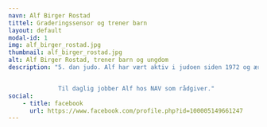 ```yaml
---
navn: Alf Birger Rostad
tittel: Graderingssensor og trener barn
layout: default
modal-id: 1
img: alf_birger_rostad.jpg
thumbnail: alf_birger_rostad.jpg
alt: Alf Birger Rostad, trener barn og ungdom
description: "5. dan judo. Alf har vært aktiv i judoen siden 1972 og æresmedlem av Norges judoforbund. Han var president i 1999-2003, medlem av honorær komite, leder av dommerkomitéen og en rekk andre verv. I dag er Alf regionsensor Midt-Norge og medlem av dan-kommisjonen i forbundet. Innherred Judoklubb ble den 6. judoklubben Alf har vært med å starte. Han har også vært hovedtrener for Levanger Judoklubb i mer enn 40 år.


              Til daglig jobber Alf hos NAV som rådgiver."
social:
    - title: facebook
      url: https://www.facebook.com/profile.php?id=100005149661247
---
```

